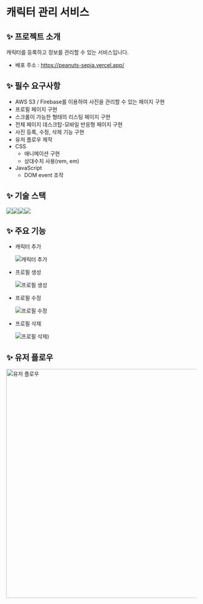 # 캐릭터 관리 서비스

## ✨ 프로젝트 소개

캐릭터를 등록하고 정보를 관리할 수 있는 서비스입니다.

- 배포 주소 : https://peanuts-sepia.vercel.app/

## ✨ 필수 요구사항

- AWS S3 / Firebase를 이용하여 사진을 관리할 수 있는 페이지 구현
- 프로필 페이지 구현
- 스크롤이 가능한 형태의 리스팅 페이지 구현
- 전체 페이지 데스크탑-모바일 반응형 페이지 구현
- 사진 등록, 수정, 삭제 기능 구현
- 유저 플로우 제작
- CSS
  - 애니메이션 구현
  - 상대수치 사용(rem, em)
- JavaScript
  - DOM event 조작

## ✨ 기술 스택

<div style="display:flex;">
  <img src="https://img.shields.io/badge/html5-E34F26?style=for-the-badge&logo=html5&logoColor=white"> 
  <img src="https://img.shields.io/badge/css-1572B6?style=for-the-badge&logo=css3&logoColor=white"> 
  <img src="https://img.shields.io/badge/javascript-F7DF1E?style=for-the-badge&logo=javascript&logoColor=black">
  <img src="https://img.shields.io/badge/Firebase-FFCA28?style=for-the-badge&logo=firebase&logoColor=black"/>
</div>

## ✨ 주요 기능

- 캐릭터 추가

  ![캐릭터 추가](https://github.com/lilviolie/peanuts/assets/95364951/2d9f85cc-e39a-454e-8145-3c52518bc99d)

- 프로필 생성

  ![프로필 생성](https://github.com/lilviolie/peanuts/assets/95364951/84f5af34-ce65-4544-b587-06236f6edd49)

- 프로필 수정

  ![프로필 수정](https://github.com/KDT1-FE/Y_FE_JAVASCRIPT_PICTURE/assets/95364951/13dc1d75-ec23-4cff-a884-5c618b431d5a)

- 프로필 삭제

  ![프로필 삭제)](https://github.com/KDT1-FE/Y_FE_JAVASCRIPT_PICTURE/assets/95364951/0566031a-e47e-46aa-b5c0-a40e55ce11a3)

## ✨ 유저 플로우

<img width="606" alt="유저 플로우" src="https://github.com/lilviolie/peanuts/assets/95364951/289569f4-a687-4a8a-908e-2fb84dbcf820">
